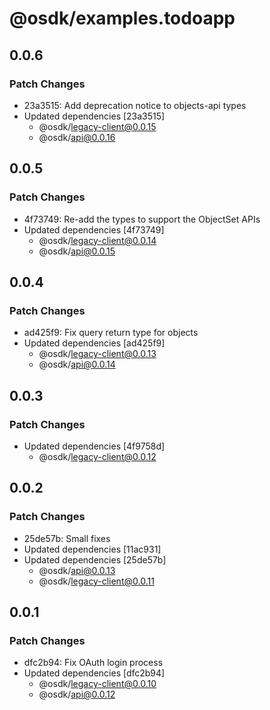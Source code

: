 # @osdk/examples.todoapp

## 0.0.6

### Patch Changes

- 23a3515: Add deprecation notice to objects-api types
- Updated dependencies [23a3515]
  - @osdk/legacy-client@0.0.15
  - @osdk/api@0.0.16

## 0.0.5

### Patch Changes

- 4f73749: Re-add the types to support the ObjectSet APIs
- Updated dependencies [4f73749]
  - @osdk/legacy-client@0.0.14
  - @osdk/api@0.0.15

## 0.0.4

### Patch Changes

- ad425f9: Fix query return type for objects
- Updated dependencies [ad425f9]
  - @osdk/legacy-client@0.0.13
  - @osdk/api@0.0.14

## 0.0.3

### Patch Changes

- Updated dependencies [4f9758d]
  - @osdk/legacy-client@0.0.12

## 0.0.2

### Patch Changes

- 25de57b: Small fixes
- Updated dependencies [11ac931]
- Updated dependencies [25de57b]
  - @osdk/api@0.0.13
  - @osdk/legacy-client@0.0.11

## 0.0.1

### Patch Changes

- dfc2b94: Fix OAuth login process
- Updated dependencies [dfc2b94]
  - @osdk/legacy-client@0.0.10
  - @osdk/api@0.0.12
